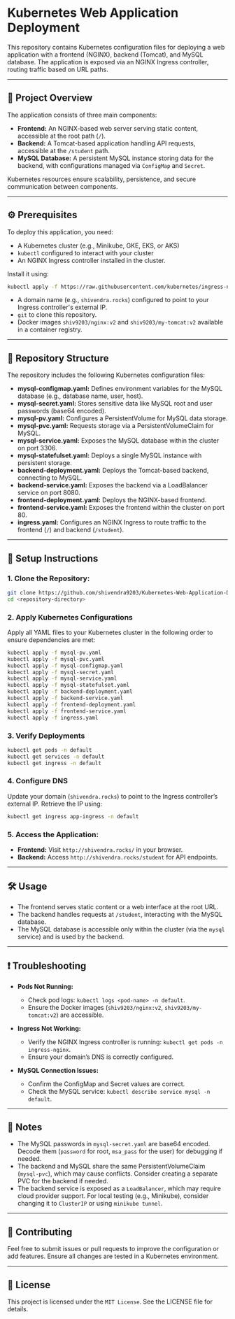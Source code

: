 # Kubernetes Web Application Deployment

This repository contains Kubernetes configuration files for deploying a web application with a frontend (NGINX), backend (Tomcat), and MySQL database. The application is exposed via an NGINX Ingress controller, routing traffic based on URL paths.

---

## 📘 Project Overview

The application consists of three main components:

- **Frontend:** An NGINX-based web server serving static content, accessible at the root path (`/`).
- **Backend:** A Tomcat-based application handling API requests, accessible at the `/student` path.
- **MySQL Database:** A persistent MySQL instance storing data for the backend, with configurations managed via `ConfigMap` and `Secret`.

Kubernetes resources ensure scalability, persistence, and secure communication between components.

---

## ⚙️ Prerequisites

To deploy this application, you need:

- A Kubernetes cluster (e.g., Minikube, GKE, EKS, or AKS)
- `kubectl` configured to interact with your cluster
- An NGINX Ingress controller installed in the cluster. 

Install it using:

  ```bash
  kubectl apply -f https://raw.githubusercontent.com/kubernetes/ingress-nginx/main/deploy/static/provider/cloud/deploy.yaml
  ```

- A domain name (e.g., `shivendra.rocks`) configured to point to your Ingress controller's external IP.
- `git` to clone this repository.
- Docker images `shiv9203/nginx:v2` and `shiv9203/my-tomcat:v2` available in a container registry.

---

## 📁 Repository Structure

The repository includes the following Kubernetes configuration files:

- **mysql-configmap.yaml:** Defines environment variables for the MySQL database (e.g., database name, user, host).
- **mysql-secret.yaml:** Stores sensitive data like MySQL root and user passwords (base64 encoded).
- **mysql-pv.yaml:** Configures a PersistentVolume for MySQL data storage.
- **mysql-pvc.yaml:** Requests storage via a PersistentVolumeClaim for MySQL.
- **mysql-service.yaml:** Exposes the MySQL database within the cluster on port 3306.
- **mysql-statefulset.yaml:** Deploys a single MySQL instance with persistent storage.
- **backend-deployment.yaml:** Deploys the Tomcat-based backend, connecting to MySQL.
- **backend-service.yaml:** Exposes the backend via a LoadBalancer service on port 8080.
- **frontend-deployment.yaml:** Deploys the NGINX-based frontend.
- **frontend-service.yaml:** Exposes the frontend within the cluster on port 80.
- **ingress.yaml:** Configures an NGINX Ingress to route traffic to the frontend (`/`) and backend (`/student`).

---

## 🚀 Setup Instructions

### 1. Clone the Repository:

```bash
git clone https://github.com/shivendra9203/Kubernetes-Web-Application-Deployment.git
cd <repository-directory>
```

### 2. Apply Kubernetes Configurations

Apply all YAML files to your Kubernetes cluster in the following order to ensure dependencies are met:

```bash
kubectl apply -f mysql-pv.yaml
kubectl apply -f mysql-pvc.yaml
kubectl apply -f mysql-configmap.yaml
kubectl apply -f mysql-secret.yaml
kubectl apply -f mysql-service.yaml
kubectl apply -f mysql-statefulset.yaml
kubectl apply -f backend-deployment.yaml
kubectl apply -f backend-service.yaml
kubectl apply -f frontend-deployment.yaml
kubectl apply -f frontend-service.yaml
kubectl apply -f ingress.yaml
```

### 3. Verify Deployments

```bash
kubectl get pods -n default
kubectl get services -n default
kubectl get ingress -n default
```

### 4. Configure DNS

Update your domain (`shivendra.rocks`) to point to the Ingress controller’s external IP. Retrieve the IP using:

```bash
kubectl get ingress app-ingress -n default
```

### 5. Access the Application:

- **Frontend:** Visit `http://shivendra.rocks/` in your browser.
- **Backend:** Access `http://shivendra.rocks/student` for API endpoints.

---

## 🛠 Usage

- The frontend serves static content or a web interface at the root URL.
- The backend handles requests at `/student`, interacting with the MySQL database.
- The MySQL database is accessible only within the cluster (via the `mysql` service) and is used by the backend.

---

## ❗ Troubleshooting

- **Pods Not Running:**
  - Check pod logs: `kubectl logs <pod-name> -n default`.
  - Ensure the Docker images (`shiv9203/nginx:v2`, `shiv9203/my-tomcat:v2`) are accessible.

- **Ingress Not Working:**
  - Verify the NGINX Ingress controller is running: `kubectl get pods -n ingress-nginx`.
  - Ensure your domain’s DNS is correctly configured.

- **MySQL Connection Issues:**
  - Confirm the ConfigMap and Secret values are correct.
  - Check the MySQL service: `kubectl describe service mysql -n default`.

---

## 📌 Notes

- The MySQL passwords in `mysql-secret.yaml` are base64 encoded. Decode them (`password` for root, `msa_pass` for the user) for debugging if needed.
- The backend and MySQL share the same PersistentVolumeClaim (`mysql-pvc`), which may cause conflicts. Consider creating a separate PVC for the backend if needed.
- The backend service is exposed as a `LoadBalancer`, which may require cloud provider support. For local testing (e.g., Minikube), consider changing it to `ClusterIP` or using `minikube tunnel`.

---

## 🤝 Contributing

Feel free to submit issues or pull requests to improve the configuration or add features. Ensure all changes are tested in a Kubernetes environment.

---

## 📄 License

This project is licensed under the `MIT License`. See the LICENSE file for details.